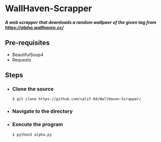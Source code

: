 # WallHaven-Scrapper
##### A web scrapper that downloads a random wallpaer of the given tag from https://alpha.wallhaven.cc/

## Pre-requisites
* BeautifulSoup4
* Requests

## Steps
* ### Clone the source
    `$ git clone https://github.com/salif-04/WallHaven-Scrapper/`
* ### Navigate to the directory
* ### Execute the program
    `$ python3 alpha.py`
